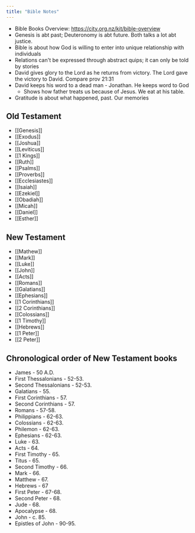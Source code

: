 ```yaml
---
title: "Bible Notes"
---
```

- Bible Books Overview: https://city.org.nz/kit/bible-overview
- Genesis is abt past; Deuteronomy is abt future. Both talks a lot abt justice.
- Bible is about how God is willing to enter into unique relationship with individuals
- Relations can't be expressed through abstract quips; it can only be told by stories
- David gives glory to the Lord as he returns from victory. The Lord gave the victory to David. Compare prov 21:31
- David keeps his word to a dead man - Jonathan. He keeps word to God
	- Shows how father treats us because of Jesus. We eat at his table.
- Gratitude is about what happened, past. Our memories
## Old Testament
- [[Genesis]]
- [[Exodus]]
- [[Joshua]]
- [[Leviticus]]
- [[1 Kings]]
- [[Ruth]]
- [[Psalms]]
- [[Proverbs]]
- [[Ecclesiastes]]
- [[Isaiah]]
- [[Ezekiel]]
- [[Obadiah]]
- [[Micah]]
- [[Daniel]]
- [[Esther]]
## New Testament
- [[Mathew]]
- [[Mark]]
- [[Luke]]
- [[John]]
- [[Acts]]
- [[Romans]]
- [[Galatians]]
- [[Ephesians]]
- [[1 Corinthians]]
- [[2 Corinthians]]
- [[Colossians]]
- [[1 Timothy]]
- [[Hebrews]]
- [[1 Peter]]
- [[2 Peter]]

## Chronological order of New Testament books
- James - 50 A.D.
- First Thessalonians - 52-53.
- Second Thessalonians - 52-53.
- Galatians - 55.
- First Corinthians - 57.
- Second Corinthians - 57.
- Romans - 57-58.
- Philippians - 62-63.
- Colossians - 62-63.
- Philemon - 62-63.
- Ephesians - 62-63.
- Luke - 63.
- Acts - 64.
- First Timothy - 65.
- Titus - 65.
- Second Timothy - 66.
- Mark - 66.
- Matthew - 67.
- Hebrews - 67
- First Peter - 67-68.
- Second Peter - 68.
- Jude - 68.
- Apocalypse - 68.
- John - c. 85.
- Epistles of John - 90-95.